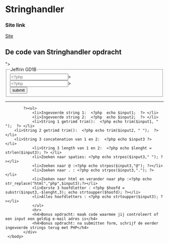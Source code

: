 # Stringhandler

### Site link
[Site ](http://21254.hosts.ma-cloud.nl/www/bae/Les1/stringhandler_basis.php "Stringhandler")

## De code van Stringhandler opdracht
<!DOCTYPE html>
<html lang="nl">
	 <head>
		<meta charset="utf-8">
		<meta name="description" content="scripting GD">
		<meta name="author" content="Ma">
		<meta name="viewport" content="width=device-width, initial-scale=1.0">
		<link href="https://fonts.googleapis.com/css?family=Source+Code+Pro" rel="stylesheet">
		<link rel="stylesheet" type="text/css" href="style.css">
		<title>PHP String handler</title>
	</head>
	 <body>
		 <?php
		 if ( !empty($_GET)) {
				 $input1 =  $_GET['input1']; // input uit html
				 $input2 =  $_GET['input2']; // input uit html
				 $input3 = $input1 . $input2;
			 }
			else{
				 $input1 = ""; //lege string
				 $input2 = ""; //lege string
				 $input3 = "";
			 }
		  ?>
		<div class="wrapper">
			<form method="GET" action="<?php echo htmlspecialchars($_SERVER["PHP_SELF"]);?>">
				<fieldset>
				 <legend>Jeffrin GD1B</legend>
				 <input type = "text" name = "input1"  placeholder = <?php echo $input1 ?>> <br>
				 <input type = "text" name = "input2"   placeholder =  <?php echo $input2?>> <br>
				 <input type = "submit"  id = "submit" name = "submit" value = "submit">
			 </fieldset>
			</form>
			<hr>
			<?php

			?><ul>
				<li>Ingevoerde string 1:  <?php  echo $input1;  ?> </li>
				<li>Ingevoerde string 2:  <?php  echo $input2;  ?> </li>
				<li>String 1 getrimd trim():  <?php echo trim($input1, " ");  ?> </li>
        <li>String 2 getrimd trim():  <?php echo trim($input2, " ");  ?> </li>
        <li>String 3 concatenation van 1 en 2:  <?php echo $input3 ?> </li>
				<li>String 3 length van 1 en 2:  <?php echo $lenght = strlen($input3); ?> </li>
				<li>Zoeken naar spaties: <?php echo strpos($input3," "); ?></li>
				<li>Zoeken naar @ :<?php echo strpos($input3,"@"); ?></li>
				<li>Zoeken naar . : <?php echo strpos($input3,"."); ?></li>
				<li>Zoeken naar html en verander naar php :<?php echo str_replace("html","php",$input3);?></li>
				<li>Eerste 3 hoofdletter : <?php $hoofd = substr($input3,-$lenght,3); echo strtoupper($hoofd); ?></li>
				<li>Alles hoofdletters : <?php echo strtoupper($input3); ?></li>
				</ul>
				<hr>
				<h4>Bonus opdracht: maak code waarmee jij controleert of een input een geldig e-mail adres is</h4>
				<h4>Bonus opdracht: na submitten form, schrijf de eerder ingevoerde strings terug met PHP</h4>
			</div>
	 </body>
</html>
